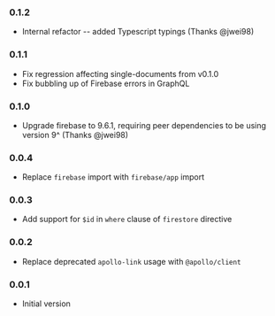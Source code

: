 ### 0.1.2

- Internal refactor -- added Typescript typings (Thanks @jwei98)

### 0.1.1

- Fix regression affecting single-documents from v0.1.0
- Fix bubbling up of Firebase errors in GraphQL

### 0.1.0

- Upgrade firebase to 9.6.1, requiring peer dependencies to be using version 9^ (Thanks @jwei98)

### 0.0.4

- Replace `firebase` import with `firebase/app` import

### 0.0.3

- Add support for `$id` in `where` clause of `firestore` directive

### 0.0.2

- Replace deprecated `apollo-link` usage with `@apollo/client`

### 0.0.1

- Initial version
